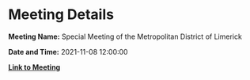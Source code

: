 # Meeting Details

**Meeting Name:** Special Meeting of the Metropolitan District of Limerick

**Date and Time:** 2021-11-08 12:00:00

**[Link to Meeting](https://www.limerick.ie/council/whats-on/special-meeting-metropolitan-district-limerick-8)**

